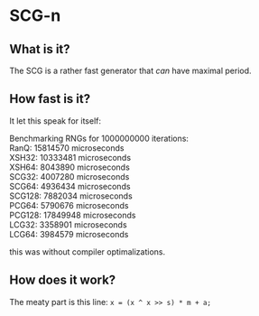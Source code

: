 # SCG-n

## What is it? <br/>
The SCG is a rather fast generator that *can* have maximal period.

## How fast is it?  <br/>
It let this speak for itself:

Benchmarking RNGs for 1000000000 iterations: <br/>
RanQ: 15814570 microseconds <br/>
XSH32: 10333481 microseconds <br/>
XSH64: 8043890 microseconds <br/>
SCG32: 4007280 microseconds <br/> 
SCG64: 4936434 microseconds <br/>
SCG128: 7882034 microseconds <br/>
PCG64: 5790676 microseconds <br/>
PCG128: 17849948 microseconds <br/>
LCG32: 3358901 microseconds <br/>
LCG64: 3984579 microseconds <br/>

this was without compiler optimalizations.

## How does it work? <br/>
The meaty part is this line: `x = (x ^ x >> s) * m + a;`
